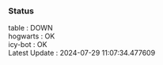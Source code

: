 ### Status


table : DOWN  
hogwarts : OK  
icy-bot : OK  
Latest Update : 2024-07-29 11:07:34.477609
